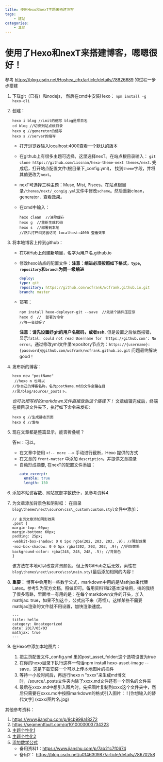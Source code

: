 ```yaml
---
title: 使用Hexo和nexT主题来搭建博客
tags:
    - 建站
categories:
    - 其他
---
```


# 使用了Hexo和nexT来搭建博客，嗯嗯很好！
参考 https://blog.csdn.net/Hoshea_chx/article/details/78826689 的过程一步步搭建


1. 下载git（已有）和nodejs， 然后在cmd中安装Hexo： `npm install -g hexo-cli`

2. 创建：
    ```
    hexo i blog //init的缩写 blog是项目名
    cd blog //切换到站点根目录
    hexo g //generetor的缩写
    hexo s //server的缩写
    ```

    - 打开浏览器输入localhost:4000查看一个默认的版本

    -  在github上有很多主题可选择，这里选择nexT。在站点根目录输入：
    `git clone https://github.com/iissnan/hexo-theme-next themes/next`.
    完成后，打开站点配置文件(根目录下_config.yml)， 找到`theme`字段，并将其值更改为`next`。

    - nexT可选择三种主题：Muse, Mist, Pisces。在站点根目录`/themes/next/_congig.yml`文件中修改`scheme`。然后重新clean，generator，查看效果。

    - 在cmd中输入：
        ```
        hexo clean  //清除缓存
        hexo g  //重新生成代码
        hexo s  //部署到本地
        //然后打开浏览器访问 localhost:4000 查看效果
        ```

3. 将本地博客上传到github：
    
    - 在GitHub上创建新项目，名字为用户名.github.io
    - 修改hexo站点的配置文件：**注意：缩进必须按照如下格式，`type`, `repository`和`branch`为同一级缩进** 
        ```yml
        deploy:
        type: git
        repository: https://github.com/wcfrank/wcfrank.github.io.git
        branch: master
        ```

    - 部署：
        ```
        npm install hexo-deployer-git --save  //先装个插件压压惊
        hexo d  //  部署的命令
        //等一会就好了
        ```
        **注意：请先设置好git的用户名密码，或者ssh.**
        但是设置之后依然报错，显示`fatal: could not read Username for 'https://github.com': No error`。通过修改yml文件里repository节点为：`https://{username}:{password}@github.com/wcfrank/wcfrank.github.io.git` 问题最终解决good！

4. 发布新的博客：
    ```
    hexo new "postName" 
     //hexo n 也可以 
    //你自己的博客名称，名为postName.md的文件会建在目
    //录/blog/source/_posts下。
    ```
    _也可以把写好的markdown文件直接放到这个路径下！_
    文章编辑完成后，终端在根目录文件夹下，执行如下命令来发布:
    ```
    hexo g //生成静态页面
    hexo d //发布
    ```

5. 现在文章都是整篇显示，能否折叠呢？

   答曰：可以。
   - 在文章中使用 `<!-- more -->` 手动进行截断，Hexo 提供的方式
   - 在文章的 `front-matter` 中添加 `description`，并提供文章摘录
   - 自动形成摘要, 在nexT的配置文件添加：
     ```yml
     auto_excerpt:
       enable: true
       length: 150
     ```
6. 添加本站访客数、网站底部字数统计，见参考资料4.

7. 为文章添加背景色和阴影框：
    在目录`blog\themes\next\source\css\_custom\custom.styl`文件中添加：
    ```
    // 主页文章添加阴影效果
    .post {
    margin-top: 60px;
    margin-bottom: 60px;
    padding: 25px;
    -webkit-box-shadow: 0 0 5px rgba(202, 203, 203, .9); //阴影效果
    -moz-box-shadow: 0 0 5px rgba(202, 203, 203, .9); //阴影效果
    background-color: rgba(248, 248, 248, .5); //背景色
    }
    ```
    该方法在本地可以改变背景颜色，但上传GitHub之后无效，索性在`blog\themes\next\source\css\main.styl`最后添加相同的内容！

8. __重要：__ 博客中会用到一些数学公式，markdown中用的是Mathjax来代替Latex。参考5.为官方文档，照做即可。备用资料1和2基本没啥用，搞的我绕了很多弯路，里面唯一有用的是：在每个markdown文件的开头，加入 mathjax: true，如果不加这个，公式出不来（奇怪）。这样某些不需要mathjax渲染的文件就不用设置，加快渲染速度。
    ```
    ---
    title: hello
    category: Uncategorized
    date: 2017/05/03
    mathjax: true
    ---
    ```

9. 在Hexo中添加本地图片：
    1. 把主页配置文件_config.yml 里的post_asset_folder:这个选项设置为true
    2. 在你的hexo目录下执行这样一句话npm install hexo-asset-image --save，这是下载安装一个可以上传本地图片的插件
    3. 等待一小段时间后，再运行hexo n "xxxx"来生成md博文时，/source/_posts文件夹内除了xxxx.md文件还有一个同名的文件夹
    4. 最后在xxxx.md中想引入图片时，先把图片复制到xxxx这个文件夹中，然后只需要在xxxx.md中按照markdown的格式引入图片：
    ! [你想输入的替代文字] (xxxx/图片名.jpg)

其他参考资料：

1. https://www.jianshu.com/p/8cb998a18272
1. https://segmentfault.com/q/1010000003734223
3. [主题个性化1](https://www.jianshu.com/p/1f8107a8778c)
4. [主题个性化2](http://shenzekun.cn/hexo%E7%9A%84next%E4%B8%BB%E9%A2%98%E4%B8%AA%E6%80%A7%E5%8C%96%E9%85%8D%E7%BD%AE%E6%95%99%E7%A8%8B.html)
5. [添加数学公式](https://github.com/theme-next/hexo-theme-next/blob/master/docs/MATH.md)
    - 备用资料1：https://www.jianshu.com/p/7ab21c7f0674
    - 备用2： https://blog.csdn.net/u014630987/article/details/78670258
    